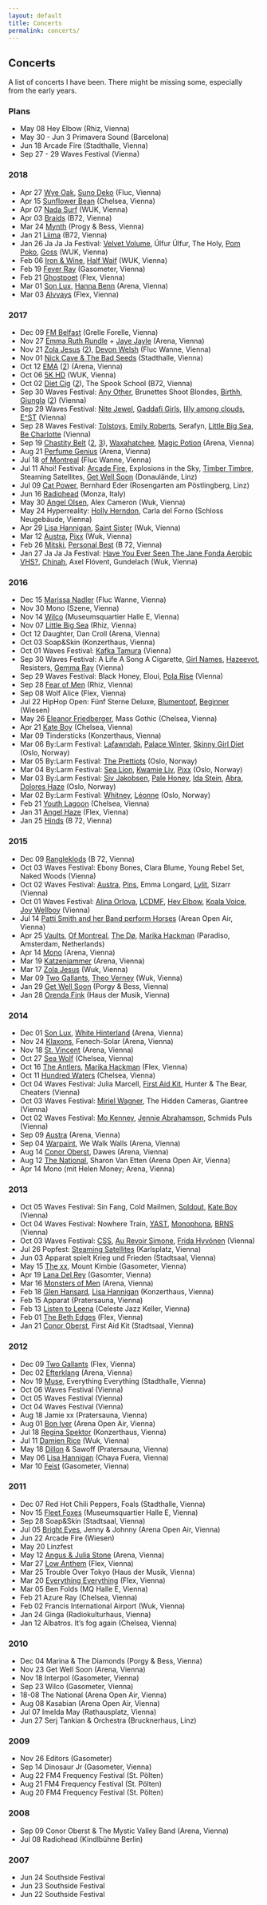 ```yaml
---
layout: default
title: Concerts
permalink: concerts/
---
```


## Concerts

A list of concerts I have been. There might be missing some, especially from the early years.

### Plans

* May 08 Hey Elbow (Rhiz, Vienna)
* May 30 - Jun 3 Primavera Sound (Barcelona)
* Jun 18 Arcade Fire (Stadthalle, Vienna)
* Sep 27 - 29 Waves Festival (Vienna)

### 2018

* Apr 27 [Wye Oak](https://www.instagram.com/p/BiFlIOzAhKP/), [Suno Deko](https://www.instagram.com/p/BiFk3jHg-XF/) (Fluc, Vienna)
* Apr 15 [Sunflower Bean](https://www.instagram.com/p/BhmwtMCgQt5) (Chelsea, Vienna)
* Apr 07 [Nada Surf](https://www.instagram.com/p/BhSM12yFln8) (WUK, Vienna)
* Apr 03 [Braids](https://www.instagram.com/p/BhH3wSklHZu) (B72, Vienna)
* Mar 24 [Mynth](https://www.instagram.com/p/BguNZudl2eT) (Progy & Bess, Vienna)
* Jan 21 [Liima](https://www.instagram.com/p/BeOoVM2lCNg) (B72, Vienna)
* Jan 26 Ja Ja Ja Festival: [Velvet Volume](https://www.instagram.com/p/BebsBxUlhwd), Úlfur Úlfur, The Holy, [Pom Poko](https://www.instagram.com/p/BebrDddFb6M), [Goss](https://www.instagram.com/p/BebqgjOl7Qt) (WUK, Vienna)
* Feb 06 [Iron & Wine](https://www.instagram.com/p/Be3yXDrF7Oi), [Half Waif](https://www.instagram.com/p/Be3hI4nFOtI) (WUK, Vienna)
* Feb 19 [Fever Ray](https://www.instagram.com/p/BfZOX9ElXd0) (Gasometer, Vienna)
* Feb 21 [Ghostpoet](https://www.instagram.com/p/BfebLohl02S) (Flex, Vienna)
* Mar 01 [Son Lux](https://www.instagram.com/p/BfzG5ORl5sV), [Hanna Benn](https://www.instagram.com/p/BfzGvRilz0l) (Arena, Vienna)
* Mar 03 [Alvvays](https://www.instagram.com/p/Bf4FJVGF6us) (Flex, Vienna)

### 2017

* Dec 09 [FM Belfast](https://www.instagram.com/p/Bcf9VzwFgeX) (Grelle Forelle, Vienna)
* Nov 27 [Emma Ruth Rundle](https://www.instagram.com/p/BcBAMl9lTpF) + [Jaye Jayle](https://www.instagram.com/p/BcBAAXilkdc) (Arena, Vienna)
* Nov 21 [Zola Jesus](https://www.instagram.com/p/BbxmGbGFyq8) ([2](https://www.instagram.com/p/Bbxmu8UlvDA)), [Devon Welsh](https://www.instagram.com/p/Bbxj7OKlgTa) (Fluc Wanne, Vienna)
* Nov 01 [Nick Cave & The Bad Seeds](https://www.instagram.com/p/Ba-FN-olddI) (Stadthalle, Vienna)
* Oct 12 [EMA](https://www.instagram.com/p/BaKj0jFFXOg) ([2](https://www.instagram.com/p/BaKj6rklOrW)) (Arena, Vienna)
* Oct 06 [5K HD](https://www.instagram.com/p/BZ8gsUDlGqu) (WUK, Vienna)
* Oct 02 [Diet Cig](https://www.instagram.com/p/BZwtRdTF1Xq) ([2](https://www.instagram.com/p/BZ0euLIlevS)), The Spook School (B72, Vienna)
* Sep 30 Waves Festival: [Any Other](https://www.instagram.com/p/BZreoizFO5R), Brunettes Shoot Blondes, [Birthh](https://www.instagram.com/p/BZsuLeul3Bc), [Giungla](https://www.instagram.com/p/BZtYXxxFjAB) ([2](https://www.instagram.com/p/BZtaJxwlOGu)) (Vienna)
* Sep 29 Waves Festival: [Nite Jewel](https://www.instagram.com/p/BZqEDQLlvfI), [Gaddafi Girls](https://www.instagram.com/p/BZqR-FoFf6B), [lilly among clouds](https://www.instagram.com/p/BZq1ZY5F06g), [E^ST](https://www.instagram.com/p/BZrNJiQl6ju) (Vienna)
* Sep 28 Waves Festival: [Tolstoys](https://www.instagram.com/p/BZmhrcQFFQP), [Emily Roberts](https://www.instagram.com/p/BZmkFmIFrLV), Serafyn, [Little Big Sea](https://www.instagram.com/p/BZnksamFhHS), [Be Charlotte](https://www.instagram.com/p/BZn8lA2lLTF) (Vienna)
* Sep 19 [Chastity Belt](https://www.instagram.com/p/BZPS1pdlyfZ) ([2](https://www.instagram.com/p/BZPS8UnlZSY), [3](https://www.instagram.com/p/BZPSwC1l4BM)), [Waxahatchee](https://www.instagram.com/p/BZPR9lel33G), [Magic Potion](https://www.instagram.com/p/BZPP7uDFW6b) (Arena, Vienna)
* Aug 21 [Perfume Genius](https://www.instagram.com/p/BYEn3EqFkrg) (Arena, Vienna)
* Jul 18 [of Montreal](https://www.instagram.com/p/BWvQ6oOF8vG) (Fluc Wanne, Vienna)
* Jul 11 Ahoi! Festival: [Arcade Fire](https://www.instagram.com/p/BWcDNcclUR-), Explosions in the Sky, [Timber Timbre](https://www.instagram.com/p/BWcCi4wlnnB), Steaming Satellites, [Get Well Soon](https://www.instagram.com/p/BWcB3wZFToK) (Donaulände, Linz)
* Jul 09 [Cat Power](https://www.instagram.com/p/BWXMrvbFHtD), Bernhard Eder (Rosengarten am Pöstlingberg, Linz)
* Jun 16 [Radiohead](https://www.instagram.com/p/BVcutHYlxyq) (Monza, Italy)
* May 30 [Angel Olsen](https://www.instagram.com/p/BUuwTGslkPp), Alex Cameron (Wuk, Vienna)
* May 24 Hyperreality: [Holly Herndon](https://www.instagram.com/p/BUg3BeHl_J9), Carla del Forno (Schloss Neugebäude, Vienna)
* Apr 29 [Lisa Hannigan](https://www.instagram.com/p/BTe9EOFlHzz), [Saint Sister](https://www.instagram.com/p/BTe-4d9ltUO) (Wuk, Vienna)
* Mar 12 [Austra](https://www.instagram.com/p/BRlJMRGFYJl), [Pixx](https://www.instagram.com/p/BRkvXAxFSMf) (Wuk, Vienna)
* Feb 26 [Mitski](https://www.instagram.com/p/BQ_hC6aFtxQ), [Personal Best](https://www.instagram.com/p/BQ_g4MFFF-K) (B 72, Vienna)
* Jan 27 Ja Ja Ja Festival: [Have You Ever Seen The Jane Fonda Aerobic VHS?](https://www.instagram.com/p/BP0LXs8DJC9), [Chinah](https://www.instagram.com/p/BPyFwYDDyeB/), Axel Flóvent, Gundelach (Wuk, Vienna)

### 2016

* Dec 15 [Marissa Nadler](https://www.instagram.com/p/BODnPf8jMI9) (Fluc Wanne, Vienna)
* Nov 30 Mono (Szene, Vienna)
* Nov 14 [Wilco](https://www.instagram.com/p/BMzx4r1j23d) (Museumsquartier Halle E, Vienna)
* Nov 07 [Little Big Sea](https://www.instagram.com/p/BMvvN7kDEgc) (Rhiz, Vienna)
* Oct 12 Daughter, Dan Croll (Arena, Vienna)
* Oct 03 Soap&Skin (Konzerthaus, Vienna)
* Oct 01 Waves Festival: [Kafka Tamura](https://www.instagram.com/p/BLD2NVIDiXX) (Vienna)
* Sep 30 Waves Festival: A Life A Song A Cigarette, [Girl Names](https://www.instagram.com/p/BLD2HOljiUO), [Hazeevot](https://www.instagram.com/p/BLD1_cLDq5q), Resisters, [Gemma Ray](https://www.instagram.com/p/BK9XdokjNYD) (Vienna)
* Sep 29 Waves Festival: Black Honey, Eloui, [Pola Rise](https://www.instagram.com/p/BK9W5XLjHPQ) (Vienna)
* Sep 28 [Fear of Men](https://www.instagram.com/p/BK6mSfLDpul) (Rhiz, Vienna)
* Sep 08 Wolf Alice (Flex, Vienna)
* Jul 22 HipHop Open: Fünf Sterne Deluxe, [Blumentopf](https://www.instagram.com/p/BIQdqxTDsLN), [Beginner](https://www.instagram.com/p/BIQegWrDYzG) (Wiesen)
* May 26 [Eleanor Friedberger](https://www.instagram.com/p/BF4t_k7hs1J), Mass Gothic (Chelsea, Vienna)
* Apr 21 [Kate Boy](https://www.instagram.com/p/BEemUqnhs73) (Chelsea, Vienna)
* Mar 09 Tindersticks (Konzerthaus, Vienna)
* Mar 06 By:Larm Festival: [Lafawndah](https://www.instagram.com/p/BCnfkHMhs-k), [Palace Winter](https://www.instagram.com/p/BCngMNDBswe), [Skinny Girl Diet](https://www.instagram.com/p/BCngsObhsx5) (Oslo, Norway)
* Mar 05 By:Larm Festival: [The Prettiots](https://www.instagram.com/p/BClc3nLhs5p) (Oslo, Norway)
* Mar 04 By:Larm Festival: [Sea Lion](https://www.instagram.com/p/BCjJ2XdhsxK), [Kwamie Liv](https://www.instagram.com/p/BCkDwbxhs8P), [Pixx](https://www.instagram.com/p/BCkKsephs1O) (Oslo, Norway)
* Mar 03 By:Larm Festival: [Siv Jakobsen](https://www.instagram.com/p/BCiWBSABs1T), [Pale Honey](https://www.instagram.com/p/BCiW13ehs3T), [Ida Stein](https://www.instagram.com/p/BCiX3yEBs5m), [Abra](https://www.instagram.com/p/BCiYviQBs7Z), [Dolores Haze](https://www.instagram.com/p/BCiZpwYBs9t) (Oslo, Norway)
* Mar 02 By:Larm Festival: [Whitney](https://www.instagram.com/p/BCfGEMFBs_g), [Léonne](https://www.instagram.com/p/BCfApHmBs4j) (Oslo, Norway)
* Feb 21 [Youth Lagoon](https://www.instagram.com/p/BCEUWvkhs3_) (Chelsea, Vienna)
* Jan 31 [Angel Haze](https://www.instagram.com/p/BBOMAlPhszo) (Flex, Vienna)
* Jan 25 [Hinds](https://www.instagram.com/p/BA-us7ghs4t) (B 72, Vienna)

### 2015

* Dec 09 [Rangleklods](https://www.instagram.com/p/_Fw9Nyhswk) (B 72, Vienna)
* Oct 03 Waves Festival: Ebony Bones, Clara Blume, Young Rebel Set, Naked Woods (Vienna)
* Oct 02 Waves Festival: [Austra](https://www.instagram.com/p/8WjJJqhs7y), [Pins](https://www.instagram.com/p/8Wi_bzhs7n), Emma Longard, [Lylit](https://www.instagram.com/p/8Wiyc-Bs7Q), Sizarr (Vienna)
* Oct 01 Waves Festival: [Alina Orlova](https://www.instagram.com/p/8T_mj4hs11), [LCDMF](https://www.instagram.com/p/8T_1QsBs2N), [Hey Elbow](https://www.instagram.com/p/8UANF9hs3A), [Koala Voice](https://www.instagram.com/p/8UACAchs2r), [Joy Wellboy](https://www.instagram.com/p/8UAVcNhs3X) (Vienna)
* Jul 14 [Patti Smith and her Band perform Horses](https://www.instagram.com/p/5IUvYBhs7S) (Arean Open Air, Vienna)
* Apr 25 [Vaults](https://www.instagram.com/p/19EjVzBs2k/), [Of Montreal](https://www.instagram.com/p/19EcNaBs2S/), [The Dø](https://www.instagram.com/p/19EViFBs2I/), [Marika Hackman](https://www.instagram.com/p/19ENfvBs1x/) (Paradiso, Amsterdam, Netherlands)
* Apr 14 [Mono](https://www.instagram.com/p/1eOqXahs6p/) (Arena, Vienna)
* Mar 19 [Katzenjammer](https://www.instagram.com/p/0bcGRABs8T/) (Arena, Vienna)
* Mar 17 [Zola Jesus](https://www.instagram.com/p/0WFpB2hs6z/) (Wuk, Vienna)
* Mar 09 [Two Gallants](https://www.instagram.com/p/0BlOMRBs9b/), [Theo Verney](https://www.instagram.com/p/0Bkr0shs8g/) (Wuk, Vienna)
* Jan 29 [Get Well Soon](https://www.instagram.com/p/ydKfGWBs8S/) (Porgy & Bess, Vienna)
* Jan 28 [Orenda Fink](https://www.instagram.com/p/yafzgJhs4Z/) (Haus der Musik, Vienna)

### 2014

* Dec 01 [Son Lux](https://www.instagram.com/p/wFPMqUhs8J/), [White Hinterland](https://www.instagram.com/p/wFOgbQBs30/) (Arena, Vienna)
* Nov 24 [Klaxons](https://www.instagram.com/p/vzHyM5Bs0l/), Fenech-Solar (Arena, Vienna)
* Nov 18 [St. Vincent](https://www.instagram.com/p/vjoOKyBsyP/) (Arena, Vienna)
* Oct 27 [Sea Wolf](https://www.instagram.com/p/urM6fBBs4Q/) (Chelsea, Vienna)
* Oct 16 [The Antlers](https://www.instagram.com/p/uOrTf3Bs4u/), [Marika Hackman](https://www.instagram.com/p/uOrD9xBs4e/) (Flex, Vienna)
* Oct 11 [Hundred Waters](https://www.instagram.com/p/uB4YmGBs7q/) (Chelsea, Vienna)
* Oct 04 Waves Festival: Julia Marcell, [First Aid Kit](https://www.instagram.com/p/txp509hszd/), Hunter & The Bear, Cheaters (Vienna)
* Oct 03 Waves Festival: [Miriel Wagner](https://www.instagram.com/p/tuhdupBs0R/), The Hidden Cameras, Giantree (Vienna)
* Oct 02 Waves Festival: [Mo Kenney](https://www.instagram.com/p/tqzmaWhsxK/), [Jennie Abrahamson](https://www.instagram.com/p/tqz82fhsxq/), Schmids Puls (Vienna)
* Sep 09 [Austra](https://www.instagram.com/p/svVybFBs46/) (Arena, Vienna)
* Sep 04 [Warpaint](https://www.instagram.com/p/sifYnyBswk/), We Walk Walls (Arena, Vienna)
* Aug 14 [Conor Oberst](https://www.instagram.com/p/rspDR8hsw7/), Dawes (Arena, Vienna)
* Aug 12 [The National](https://www.instagram.com/p/rnNvA1Bswm/), Sharon Van Etten (Arena Open Air, Vienna)
* Apr 14 Mono (mit Helen Money; Arena, Vienna)

### 2013

* Oct 05 Waves Festival: Sin Fang, Cold Mailmen, [Soldout](https://www.instagram.com/p/fGjzP9BswM/), [Kate Boy](https://www.instagram.com/p/fGj_Y7Bswe/) (Vienna)
* Oct 04 Waves Festival: Nowhere Train, [YAST](https://www.instagram.com/p/fEJuP_hs_i/), [Monophona](https://www.instagram.com/p/fEJ2Tchs_t/), [BRNS](https://www.instagram.com/p/fEJzN9Bs_m/) (Vienna)
* Oct 03 Waves Festival: [CSS](https://www.instagram.com/p/fBVC-ZBs7t/), [Au Revoir Simone](https://www.instagram.com/p/fBSZGNhs3z/), [Frida Hyvönen](https://www.instagram.com/p/fBSZGNhs3z/) (Vienna)
* Jul 26 Popfest: [Steaming Satellites](https://www.instagram.com/p/cNMSgpBsw_/) (Karlsplatz, Vienna)
* Jun 03 Apparat spielt Krieg und Frieden (Stadtsaal, Vienna)
* May 15 [The xx](https://www.instagram.com/p/ZWTG5zhs8T/), Mount Kimbie (Gasometer, Vienna)
* Apr 19 [Lana Del Rey](https://www.instagram.com/p/YTZUV4hswN/) (Gasomter, Vienna)
* Mar 16 [Monsters of Men](https://www.instagram.com/p/W7w_J-hsz3/) (Arena, Vienna)
* Feb 18 [Glen Hansard](https://www.instagram.com/p/V5I8JqBszA/), [Lisa Hannigan](https://www.instagram.com/p/V4tltIBsxE/) (Konzerthaus, Vienna)
* Feb 15 Apparat (Pratersauna, Vienna)
* Feb 13 [Listen to Leena](https://www.instagram.com/p/VsFEYxBsxo/) (Celeste Jazz Keller, Vienna)
* Feb 01 [The Beth Edges](https://www.instagram.com/p/VNACv0Bs9w/) (Flex, Vienna)
* Jan 21 [Conor Oberst](https://www.instagram.com/p/UwyPIBBsxM/), First Aid Kit (Stadtsaal, Vienna)

### 2012

* Dec 09 [Two Gallants](https://www.instagram.com/p/TCNXAths3e/) (Flex, Vienna)
* Dec 02 [Efterklang](https://www.instagram.com/p/SwUk6bBs9m/) (Arena, Vienna)
* Nov 19 [Muse](https://www.instagram.com/p/SOoV0Fhs_4/), Everything Everything (Stadthalle, Vienna)
* Oct 06 Waves Festival (Vienna)
* Oct 05 Waves Festival (Vienna)
* Oct 04 Waves Festival (Vienna)
* Aug 18 Jamie xx (Pratersauna, Vienna)
* Aug 01 [Bon Iver](https://www.instagram.com/p/Ny_eC5hs_O/) (Arena Open Air, Vienna)
* Jul 18 [Regina Spektor](https://www.instagram.com/p/NO_Jihhsyj/) (Konzerthaus, Vienna)
* Jul 11 [Damien Rice](https://www.instagram.com/p/M9EKbghs6V/) (Wuk, Vienna)
* May 18 [Dillon](https://www.instagram.com/p/KyrSUVBs0-/) & Sawoff (Pratersauna, Vienna)
* May 06 [Lisa Hannigan](https://www.instagram.com/p/KTGP4iBs1n/) (Chaya Fuera, Vienna)
* Mar 10 [Feist](https://www.instagram.com/p/IAshMuBswG/) (Gasometer, Vienna)

### 2011

* Dec 07 Red Hot Chili Peppers, Foals (Stadthalle, Vienna)
* Nov 15 [Fleet Foxes](https://www.instagram.com/p/UURac/) (Museumsquartier Halle E, Vienna)
* Sep 28 Soap&Skin (Stadtsaal, Vienna)
* Jul 05 [Bright Eyes](https://www.instagram.com/p/HCKMF/), Jenny & Johnny (Arena Open Air, Vienna)
* Jun 22 Arcade Fire (Wiesen)
* May 20 Linzfest
* May 12 [Angus & Julia Stone](https://www.instagram.com/p/EKuHL/) (Arena, Vienna)
* Mar 27 [Low Anthem](https://www.instagram.com/p/Cmdc2/) (Flex, Vienna)
* Mar 25 Trouble Over Tokyo (Haus der Musik, Vienna)
* Mar 20 [Everything Everything](https://www.instagram.com/p/CZ1H_/) (Flex, Vienna)
* Mar 05 Ben Folds (MQ Halle E, Vienna)
* Feb 21 Azure Ray (Chelsea, Vienna)
* Feb 02 Francis International Airport (Wuk, Vienna)
* Jan 24 Ginga (Radiokulturhaus, Vienna)
* Jan 12 Albatros. It’s fog again (Chelsea, Vienna)

### 2010

* Dec 04 Marina & The Diamonds (Porgy & Bess, Vienna)
* Nov 23 Get Well Soon (Arena, Vienna)
* Nov 18 Interpol (Gasometer, Vienna)
* Sep 23 Wilco (Gasometer, Vienna)
* 18-08 The National (Arena Open Air, Vienna)
* Aug 08 Kasabian (Arena Open Air, Vienna)
* Jul 07 Imelda May (Rathausplatz, Vienna)
* Jun 27 Serj Tankian & Orchestra (Brucknerhaus, Linz)

### 2009

* Nov 26 Editors (Gasometer)
* Sep 14 Dinosaur Jr (Gasometer, Vienna)
* Aug 22 FM4 Frequency Festival (St. Pölten)
* Aug 21 FM4 Frequency Festival (St. Pölten)
* Aug 20 FM4 Frequency Festival (St. Pölten)

### 2008

* Sep 09 Conor Oberst & The Mystic Valley Band (Arena, Vienna)
* Jul 08 Radiohead (Kindlbühne Berlin)

### 2007

* Jun 24 Southside Festival
* Jun 23 Southside Festival
* Jun 22 Southside Festival
